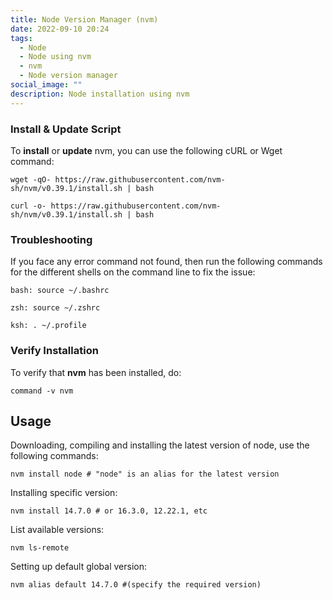 ```yaml
---
title: Node Version Manager (nvm)
date: 2022-09-10 20:24
tags:
  - Node
  - Node using nvm
  - nvm
  - Node version manager
social_image: ""
description: Node installation using nvm
---
```

### Install & Update Script

To **install** or **update** nvm, you can use the following cURL or Wget command:

```nginx
wget -qO- https://raw.githubusercontent.com/nvm-sh/nvm/v0.39.1/install.sh | bash
```

```nginx
curl -o- https://raw.githubusercontent.com/nvm-sh/nvm/v0.39.1/install.sh | bash
```

### Troubleshooting

If you face any error command not found, then run the following commands for the different shells on the command line to fix the issue:

```nginx
bash: source ~/.bashrc

zsh: source ~/.zshrc

ksh: . ~/.profile
```

### Verify Installation

To verify that **nvm** has been installed, do:

```nginx
command -v nvm
```

## Usage

Downloading, compiling and installing the latest version of node, use the following commands:

```nginx
nvm install node # "node" is an alias for the latest version
```

Installing specific version:

```nginx
nvm install 14.7.0 # or 16.3.0, 12.22.1, etc
```

List available versions:

```nginx
nvm ls-remote
```

Setting up default global version:

```nginx
nvm alias default 14.7.0 #(specify the required version)
```